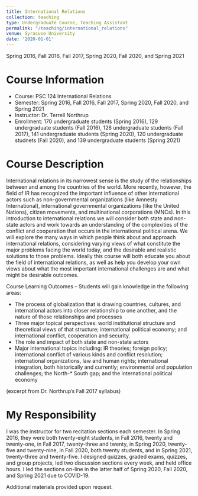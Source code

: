 ```yaml
---
title: International Relations
collection: teaching
type: Undergraduate Course, Teaching Assistant
permalink: "/teaching/international_relations"
venue: Syracuse University
date: '2020-01-01'
---
```


Spring 2016, Fall 2016, Fall 2017, Spring 2020, Fall 2020, and Spring 2021

Course Information
======
* Course: PSC 124 International Relations   
* Semester: Spring 2016, Fall 2016, Fall 2017, Spring 2020, Fall 2020, and Spring 2021
* Instructor: Dr. Terrell Northrup    
* Enrollment: 170 undergraduate students (Spring 2016), 129 undergraduate students (Fall 2016), 126 undergraduate students (Fall 2017), 141 undergraduate students (Spring 2020), 120 undergraduate studnets (Fall 2020), and 139 undergraduate students (Spring 2021)

Course Description
======
International relations in its narrowest sense is the study of the relationships between and among the countries of the world. More recently, however, the field of IR has recognized the important influence of other international actors such as non-governmental organizations (like Amnesty International), international governmental organizations (like the United Nations), citizen movements, and multinational corporations (MNCs). In this introduction to international relations we will consider both state and non-state actors and work towards an understanding of the complexities of the conflict and cooperation that occurs in the international political arena. We will explore the many ways in which people think about and approach international relations, considering varying views of what constitute the major problems facing the world today, and the desirable and realistic solutions to those problems. Ideally this course will both educate you about the field of international relations, as well as help you develop your own views about what the most important international challenges are and what might be desirable outcomes.       

Course Learning Outcomes – Students will gain knowledge in the following areas:

* The process of globalization that is drawing countries, cultures, and international actors into closer relationship to one another, and the nature of those relationships and processes
* Three major topical perspectives: world institutional structure and theoretical views of that structure; international political economy; and international conflict, cooperation and security.
* The role and impact of both state and non-state actors
* Major international topics including: IR theories; foreign policy; international conflict of various kinds and conflict resolution; international organizations, law and human rights; international integration, both historically and currently; environmental and population challenges; the North-* South gap; and the international political economy    

(excerpt from Dr. Northrup’s Fall 2017 syllabus)

My Responsibility
======
I was the instructor for two recitation sections each semester. In Spring 2016, they were both twenty-eight students, in Fall 2016, twenty and twenty-one, in Fall 2017, twenty-three and twenty, in Spring 2020, twenty-five and twenty-nine, in Fall 2020, both twenty students, and in Spring 2021, twenty-three and twenty-five. I designed quizzes, graded exams, quizzes, and group projects, led two discussion sections every week, and held office hours. I led the sections on-line in the latter half of Spring 2020, Fall 2020, and Spring 2021 due to COVID-19.


Additional materials provided upon request.
